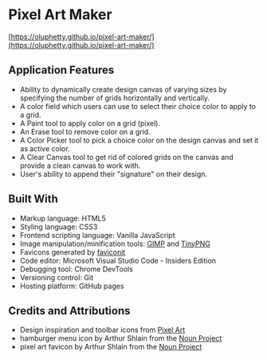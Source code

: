 # Pixel Art Maker

[https://oluphetty.github.io/pixel-art-maker/](https://oluphetty.github.io/pixel-art-maker/)

## Application Features
* Ability to dynamically create design canvas of varying sizes by specifying the number of grids horizontally and vertically.
* A color field which users can use to select their choice color to apply to a grid.
* A Paint tool to apply color on a grid (pixel).
* An Erase tool to remove color on a grid.
* A Color Picker tool to pick a choice color on the design canvas and set it as active color.
* A Clear Canvas tool to get rid of colored grids on the canvas and provide a clean canvas to work with.
* User's ability to append their "signature" on their design.

## Built With
* Markup language: HTML5
* Styling language: CSS3
* Frontend scripting language: Vanilla JavaScript
* Image manipulation/minification tools: [GIMP](https://www.gimp.org/) and [TinyPNG](https://tinypng.com/)
* Favicons generated by [faviconit](http://faviconit.com/en) 
* Code editor: Microsoft Visual Studio Code - Insiders Edition
* Debugging tool: Chrome DevTools
* Versioning control: Git
* Hosting platform: GitHub pages

## Credits and Attributions
* Design inspiration and toolbar icons from [Pixel Art](http://pixelartmaker.com/)
* hamburger menu icon by Arthur Shlain from the [Noun Project](https://thenounproject.com/)
* pixel art favicon by Arthur Shlain from the [Noun Project](https://thenounproject.com/)
